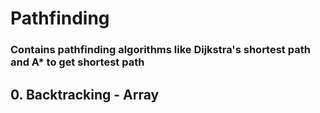 # Pathfinding
### Contains pathfinding algorithms like Dijkstra's shortest path and A* to get shortest path
## 0. Backtracking - Array
